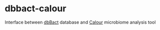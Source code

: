 # dbbact-calour
Interface between [dbBact](http://dbbact.org) database and [Calour](https://github.com/amnona/calour) microbiome analysis tool

